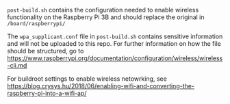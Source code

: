 `post-build.sh` contains the configuration needed to enable wireless functionality on the Raspberry Pi 3B and should replace the original in `/board/raspberrypi/`

The `wpa_supplicant.conf` file in `post-build.sh` contains sensitive information and will not be uploaded to this repo. For further information on how the file should be structured, go to https://www.raspberrypi.org/documentation/configuration/wireless/wireless-cli.md

For buildroot settings to enable wireless netowrking, see https://blog.crysys.hu/2018/06/enabling-wifi-and-converting-the-raspberry-pi-into-a-wifi-ap/
